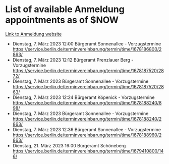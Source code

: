 # List of available Anmeldung appointments as of $NOW
[Link to Anmeldung website](https://service.berlin.de/terminvereinbarung/termin/tag.php?termin=1&anliegen[]=120686&dienstleisterlist=122210,122217,327316,122219,327312,122227,327314,122231,327346,122243,327348,122254,122252,329742,122260,329745,122262,329748,122271,327278,122273,327274,122277,327276,330436,122280,327294,122282,327290,122284,327292,122291,327270,122285,327266,122286,327264,122296,327268,150230,329760,122297,327286,122294,327284,122312,329763,122314,329775,122304,327330,122311,327334,122309,327332,317869,122281,327352,122279,329772,122283,122276,327324,122274,327326,122267,329766,122246,327318,122251,327320,122257,327322,122208,327298,122226,327300&herkunft=http%3A%2F%2Fservice.berlin.de%2Fdienstleistung%2F120686%2F)
- Dienstag, 7. März 2023 12:00 Bürgeramt Sonnenallee - Vorzugstermine https://service.berlin.de/terminvereinbarung/termin/time/1678186800/2863/
- Dienstag, 7. März 2023 12:12 Bürgeramt Prenzlauer Berg - Vorzugstermine https://service.berlin.de/terminvereinbarung/termin/time/1678187520/2872/
- Dienstag, 7. März 2023  Bürgeramt Sonnenallee - Vorzugstermine https://service.berlin.de/terminvereinbarung/termin/time/1678187520/2863/
- Dienstag, 7. März 2023 12:24 Bürgeramt Köpenick - Vorzugstermine https://service.berlin.de/terminvereinbarung/termin/time/1678188240/898/
- Dienstag, 7. März 2023  Bürgeramt Sonnenallee - Vorzugstermine https://service.berlin.de/terminvereinbarung/termin/time/1678188240/2863/
- Dienstag, 7. März 2023 12:36 Bürgeramt Sonnenallee - Vorzugstermine https://service.berlin.de/terminvereinbarung/termin/time/1678188960/2863/
- Dienstag, 21. März 2023 16:00 Bürgeramt Schöneberg https://service.berlin.de/terminvereinbarung/termin/time/1679410800/146/
